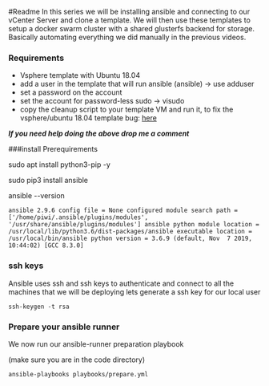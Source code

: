 #Readme
In this series we will be installing ansible and connecting to our vCenter Server and clone a template.
We will then use these templates to setup a docker swarm cluster with a shared glusterfs backend for storage.
Basically automating everything we did manually in the previous videos.

### Requirements
- Vsphere template with Ubuntu 18.04
- add a user in the template that will run ansible (ansible) -> use adduser
- set a password on the account
- set the account for password-less sudo -> visudo
- copy the cleanup script to your template VM and run it, to fix the vsphere/ubuntu 18.04  template bug: [here](https://kb.vmware.com/s/article/54986)

***If you need help doing the above drop me a comment***

###install Prerequirements

sudo apt install python3-pip -y

sudo pip3 install ansible

ansible --version

``ansible 2.9.6
  config file = None
  configured module search path = ['/home/piwi/.ansible/plugins/modules', '/usr/share/ansible/plugins/modules']
  ansible python module location = /usr/local/lib/python3.6/dist-packages/ansible
  executable location = /usr/local/bin/ansible
  python version = 3.6.9 (default, Nov  7 2019, 10:44:02) [GCC 8.3.0]``

### ssh keys

Ansible uses ssh and ssh keys to authenticate and connect to all the machines that we will be deploying
lets generate a ssh key for our local user

```ssh-keygen -t rsa```

### Prepare your ansible runner
We now run our ansible-runner preparation playbook

(make sure you are in the code directory)
````
ansible-playbooks playbooks/prepare.yml
````

 
